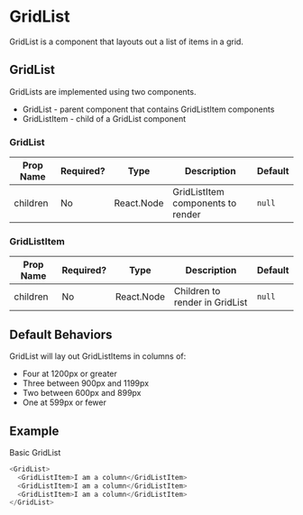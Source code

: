 # GridList
GridList is a component that layouts out a list of items in a grid.

## GridList
GridLists are implemented using two components.
* GridList - parent component that contains GridListItem components
* GridListItem - child of a GridList component

### GridList
| Prop Name | Required?  | Type       | Description                         | Default |
| --------- | ---------- | ---------- | ----------------------------------- | ------- |
| children  | No         | React.Node | GridListItem components to render   | `null`  |

### GridListItem

| Prop Name | Required?  | Type       | Description                                                  | Default |
| --------- | ---------- | ---------- | ------------------------------------------------------------ | ------- |
| children  | No         | React.Node | Children to render in GridList                               | `null`  |

## Default Behaviors
GridList will lay out GridListItems in columns of:
- Four at 1200px or greater
- Three between 900px and 1199px
- Two between 600px and 899px
- One at 599px or fewer

## Example
Basic GridList
```javascript
<GridList>
  <GridListItem>I am a column</GridListItem>
  <GridListItem>I am a column</GridListItem>
  <GridListItem>I am a column</GridListItem>
</GridList>
```
